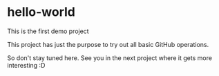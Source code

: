 # hello-world
This is the first demo project

This project has just the purpose to try out all basic GitHub operations. 

So don't stay tuned here. See you in the next project where it gets more interesting :D 
